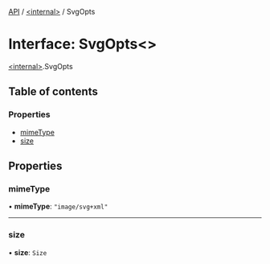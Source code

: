 [API](../README.md) / [\<internal\>](../modules/internal_.md) / SvgOpts

# Interface: SvgOpts\<\>

[\<internal\>](../modules/internal_.md).SvgOpts

## Table of contents

### Properties

- [mimeType](internal_.SvgOpts.md#mimetype)
- [size](internal_.SvgOpts.md#size)

## Properties

### mimeType

• **mimeType**: ``"image/svg+xml"``

___

### size

• **size**: `Size`
